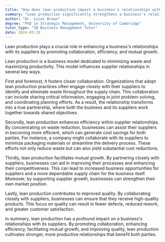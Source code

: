 ```yaml
---
title: "How does lean production impact a business's relationships with suppliers?"
summary: "Lean production significantly strengthens a business's relationships with suppliers by fostering collaboration, efficiency, and mutual growth."
author: "Dr. Lucas Brown"
degree: "PhD in Strategic Management, University of Cambridge"
tutor_type: "IB Business Management Tutor"
date: 2024-03-29
---
```


Lean production plays a crucial role in enhancing a business's relationships with its suppliers by promoting collaboration, efficiency, and mutual growth.

Lean production is a business model dedicated to minimizing waste and maximizing productivity. This model influences supplier relationships in several key ways. 

First and foremost, it fosters closer collaboration. Organizations that adopt lean production practices often engage closely with their suppliers to identify and eliminate waste throughout the supply chain. This collaboration can include sharing critical information, engaging in joint problem-solving, and coordinating planning efforts. As a result, the relationship transforms into a true partnership, where both the business and its suppliers work together towards shared objectives.

Secondly, lean production enhances efficiency within supplier relationships. By concentrating on waste reduction, businesses can assist their suppliers in becoming more efficient, which can generate cost savings for both parties. For instance, a company might collaborate with its suppliers to minimize packaging materials or streamline the delivery process. These efforts not only reduce waste but can also yield substantial cost reductions.

Thirdly, lean production facilitates mutual growth. By partnering closely with suppliers, businesses can aid in improving their processes and enhancing their competitiveness. This can lead to increased business opportunities for suppliers and a more dependable supply chain for the business itself. Moreover, by supporting supplier growth, businesses can strengthen their own market position.

Lastly, lean production contributes to improved quality. By collaborating closely with suppliers, businesses can ensure that they receive high-quality products. This focus on quality can result in fewer defects, reduced rework, and greater customer satisfaction.

In summary, lean production has a profound impact on a business's relationships with its suppliers. By promoting collaboration, enhancing efficiency, facilitating mutual growth, and improving quality, lean production cultivates stronger, more productive relationships that benefit both parties.
    